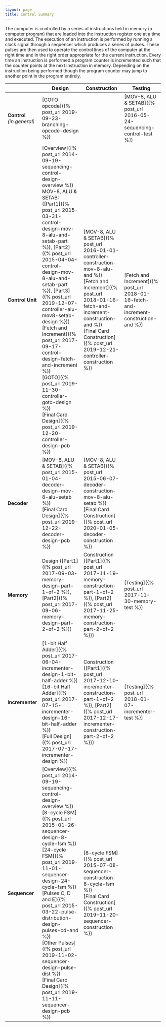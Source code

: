```yaml
---
layout: page
title: Control Summary
---
```


The computer is controlled by a series of instructions held in memory (a computer program) that are loaded into the instruction register one at a time and executed. The execution of an instruction is performed by running a clock signal through a sequencer which produces a series of pulses. These pulses are then used to operate the control lines of the computer at the right time and in the right order appropriate for the current instruction. Every time an instruction is performed a program counter is incremented such that the counter points at the next instruction in memory. Depending on the instruction being performed though the program counter may jump to another point in the program entirely.

| | Design | Construction | Testing |
|-|--------|--------------|---------|
| **Control**<br />*(in general)*| [GOTO opcode]({% post_url 2019-09-23-branching-opcode-design %}) | | [MOV-8, ALU &amp; SETAB]({% post_url 2016-05-24-sequencing-control-test %}) |
| **Control Unit** | [Overview]({% post_url 2014-09-19-sequencing-control-design-overview %})<br />MOV-8, ALU &amp; SETAB: ([Part1]({% post_url 2015-03-31-control-design-mov-8-alu-and-setab-part %}), [Part2]({% post_url 2015-04-04-control-design-mov-8-alu-and-setab-part %}), [Part3]({% post_url 2019-12-07-controller-alu-mov8-setab-design %}))<br />[Fetch and Increment]({% post_url 2017-09-17-control-design-fetch-and-increment %})<br />[GOTO]({% post_url 2019-11-30-controller-goto-design %})<br />[Final Card Design]({% post_url 2019-12-20-controller-design-pcb %}) | [MOV-8, ALU &amp; SETAB]({% post_url 2016-01-01-controller-construction-mov-8-alu-and %})<br />[Fetch and Increment]({% post_url 2018-01-16-fetch-and-increment-construction-and %})<br />[Final Card Construction]({% post_url 2019-12-21-controller-construction %}) | [Fetch and Increment]({% post_url 2018-01-16-fetch-and-increment-construction-and %}) |
| **Decoder** | [MOV-8, ALU &amp; SETAB]({% post_url 2015-01-04-decoder-design-mov-8-alu-setab %})<br />[Final Card Design]({% post_url 2019-12-22-decoder-design-pcb %}) | [MOV-8, ALU &amp; SETAB]({% post_url 2015-06-07-decoder-construction-mov-8-alu-setab %})<br />[Final Card Construction]({% post_url 2020-01-05-decoder-construction %}) | |
| **Memory** | Design ([Part1]({% post_url 2017-09-03-memory-design-part-1-of-2 %}), [Part2]({% post_url 2017-09-06-memory-design-part-2-of-2 %})) | Construction ([Part1]({% post_url 2017-11-19-memory-construction-part-1-of-2 %}), [Part2]({% post_url 2017-11-25-memory-construction-part-2-of-2 %})) | [Testing]({% post_url 2017-11-30-memory-test %}) |
| **Incrementer** | [1-bit Half Adder]({% post_url 2017-06-04-incrementer-design-1-bit-half-adder %})<br />[16-bit Half Adder]({% post_url 2017-07-15-incrementer-design-16-bit-half-adder %})<br />[Full Design]({% post_url 2017-07-17-incrementer-design %}) | Construction ([Part1]({% post_url 2017-12-10-incrementer-construction-part-1-of-2 %}), [Part2]({% post_url 2017-12-17-incrementer-construction-part-2-of-2 %})) | [Testing]({% post_url 2018-01-07-incrementer-test %}) |
| **Sequencer** | [Overview]({% post_url 2014-09-19-sequencing-control-design-overview %})<br />[8-cycle FSM]({% post_url 2015-01-26-sequencer-design-8-cycle-fsm %})<br />[24-cycle FSM]({% post_url 2019-11-01-sequencer-design-24-cycle-fsm %})<br />[Pulses C, D and E]({% post_url 2015-03-22-pulse-distribution-design-pulses-cd-and %})<br />[Other Pulses]({% post_url 2019-11-02-sequencer-design-pulse-dist %})<br />[Final Card Design]({% post_url 2019-11-11-sequencer-design-pcb %}) | [8-cycle FSM]({% post_url 2015-07-08-sequencer-construction-8-cycle-fsm %})<br />[Final Card Construction]({% post_url 2019-11-20-sequencer-construction %}) | |
